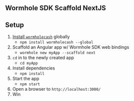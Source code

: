 ## Wormhole SDK Scaffold NextJS

## Setup

1. [Install `wormholecash`](https://www.npmjs.com/package/wormholecash) globally
    * `npm install wormholecash --global`
2. Scaffold an Angular app w/ Wormhole SDK web bindings
    * `wormhole new myApp --scaffold next`
3. `cd` in to the newly created app
    * `cd myApp`
4. Install dependencies
    * `npm install`
5. Start the app
    * `npm start`
6. Open a browser to `http://localhost:3000/`
7. Win
